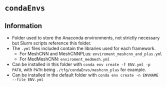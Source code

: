 # `condaEnvs`
## Information
- Folder used to store the Anaconda environments, not strictly necessary but Slurm scripts reference this folder.
- The `.yml` files included contain the libraries used for each framework.
   - For MeshCNN and MeshCNNPLus: `enviroment_meshcnn_and_plus.yml`
   - For MedMeshCNN: `enviroment_medmesh.yml`
- Can be installed in this folder with `conda env create -f ENV.yml -p PATH`, with `PATH` being `./tfg/condaEnvs/meshcnn_plus` for example.
- Can be installed in the default folder with `conda env create -n ENVNAME --file ENV.yml`
